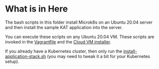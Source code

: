# What is in Here

The bash scripts in this folder install Microk8s on an Ubuntu 20.04 server and then install the sample KAT application into the server.

You can execute these scripts on any Ubuntu 20.04 VM. These scripts are invoked in the [Vagrantfile](../../Vagrantfile) and the [Cloud VM installer](../../documentation/cloudvm.md).

If you already have a Kubernetes cluster, then only run the [install-application-stack.sh](./install-application-stack.sh) (you may need to tweak it a bit for your Kubernetes setup).
